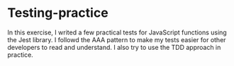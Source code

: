 # Testing-practice

In this exercise, I  writed a few practical tests for JavaScript functions using the Jest library.  I followd the AAA pattern to make my tests easier for other developers to read and understand. I also try to use the TDD approach in practice.

